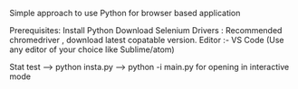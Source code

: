 Simple approach to use Python for browser based application

Prerequisites:
Install Python
Download Selenium
Drivers : Recommended chromedriver , download latest copatable version.
Editor :- VS Code (Use any editor of your choice like Sublime/atom)

Stat test
--> python insta.py
--> python -i main.py for opening in interactive mode
